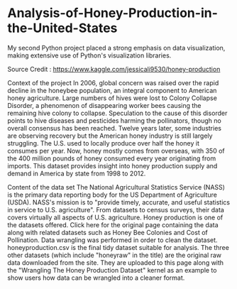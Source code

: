 # Analysis-of-Honey-Production-in-the-United-States
My second Python project placed a strong emphasis on data visualization, making extensive use of Python's visualization libraries.

Source Credit : https://www.kaggle.com/jessicali9530/honey-production

Context of the project 
In 2006, global concern was raised over the rapid decline in the honeybee population, an integral component to American honey agriculture. Large numbers of hives were lost to Colony Collapse Disorder, a phenomenon of disappearing worker bees causing the remaining hive colony to collapse. Speculation to the cause of this disorder points to hive diseases and pesticides harming the pollinators, though no overall consensus has been reached. Twelve years later, some industries are observing recovery but the American honey industry is still largely struggling. The U.S. used to locally produce over half the honey it consumes per year. Now, honey mostly comes from overseas, with 350 of the 400 million pounds of honey consumed every year originating from imports. This dataset provides insight into honey production supply and demand in America by state from 1998 to 2012.

Content of the data set
The National Agricultural Statistics Service (NASS) is the primary data reporting body for the US Department of Agriculture (USDA). NASS's mission is to "provide timely, accurate, and useful statistics in service to U.S. agriculture". From datasets to census surveys, their data covers virtually all aspects of U.S. agriculture. Honey production is one of the datasets offered. Click here for the original page containing the data along with related datasets such as Honey Bee Colonies and Cost of Pollination. Data wrangling was performed in order to clean the dataset. honeyproduction.csv is the final tidy dataset suitable for analysis. The three other datasets (which include "honeyraw" in the title) are the original raw data downloaded from the site. They are uploaded to this page along with the "Wrangling The Honey Production Dataset" kernel as an example to show users how data can be wrangled into a cleaner format.
